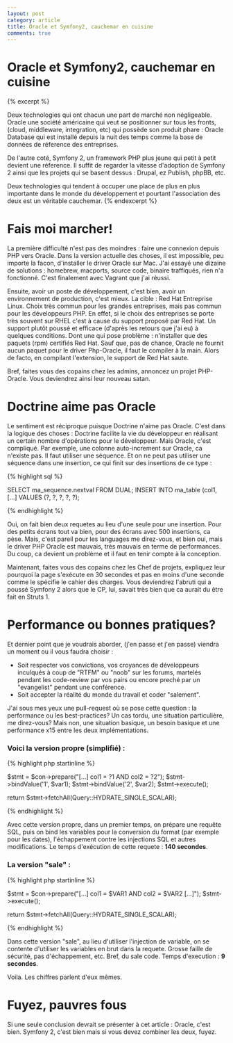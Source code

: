 ```yaml
---
layout: post
category: article 
title: Oracle et Symfony2, cauchemar en cuisine
comments: true
---
```


# Oracle et Symfony2, cauchemar en cuisine

{% excerpt %}

Deux technologies qui ont chacun une part de marché non négligeable. Oracle une société américaine qui veut se positionner sur tous les fronts, (cloud, middleware, integration, etc) qui possède son produit phare : Oracle Database qui est installé depuis la nuit des temps comme la base de données de réference des entreprises.

De l'autre coté, Symfony 2, un framework PHP plus jeune qui petit à petit devient une réference. Il suffit de regarder la vitesse d'adoption de Symfony 2 ainsi que les projets qui se basent dessus : Drupal, ez Publish, phpBB, etc. 

Deux technologies qui tendent à occuper une place de plus en plus importante dans le monde du développement et pourtant l'association des deux est un véritable cauchemar. 
{% endexcerpt %}


# Fais moi marcher!

La première difficulté n'est pas des moindres : faire une connexion depuis PHP vers Oracle. Dans la version actuelle des choses, il est impossible, peu importe la facon, d'installer le driver Oracle sur Mac. J'ai essayé une dizaine de solutions : homebrew, macports, source code, binaire traffiqués, rien n'a fonctionné. C'est finalement avec Vagrant que j'ai réussi.

Ensuite, avoir un poste de développement, c'est bien, avoir un environnement de production, c'est mieux. La cible : Red Hat Entreprise Linux. Choix très commun pour les grandes entreprises, mais pas commun pour les développeurs PHP. En effet, si le choix des entreprises se porte très souvent sur RHEL c'est à cause du support proposé par Red Hat. Un support plutôt poussé et efficace (d'après les retours que j'ai eu) à quelques conditions. Dont une qui pose problème : n'installer que des paquets (rpm) certifiés Red Hat. Sauf que, pas de chance, Oracle ne fournit aucun paquet pour le driver Php-Oracle, il faut le compiler à la main. Alors de facto, en compilant l'extension, le support de Red Hat saute. 

Bref, faites vous des copains chez les admins, annoncez un projet PHP-Oracle. Vous deviendrez ainsi leur nouveau satan. 


# Doctrine aime pas Oracle

Le sentiment est réciproque puisque Doctrine n'aime pas Oracle. C'est dans la logique des choses : Doctrine facilite la vie du développeur en réalisant un certain nombre d'opérations pour le développeur. Mais Oracle, c'est compliqué. Par exemple, une colonne auto-increment sur Oracle, ca n'existe pas. Il faut utiliser une séquence. Et on ne peut pas utiliser une séquence dans une insertion, ce qui finit sur des insertions de ce type : 

<div class="syntax">
{% highlight sql %}

SELECT ma_sequence.nextval FROM DUAL;
INSERT INTO ma_table (col1, [...] VALUES (?, ?, ?, ?, ?);

{% endhighlight %}
</div>

Oui, on fait bien deux requetes au lieu d'une seule pour une insertion. Pour des petits écrans tout va bien, pour des écrans avec 500 insertions, ca pèse. Mais, c'est pareil pour les languages me direz-vous, et bien oui, mais le driver PHP Oracle est mauvais, très mauvais en terme de performances. Du coup, ca devient un problème et il faut en tenir compte à la conception. 

Maintenant, faites vous des copains chez les Chef de projets, expliquez leur pourquoi la page s'exécute en 30 secondes et pas en moins d'une seconde comme le spécifie le cahier des charges. Vous deviendrez l'abruti qui a poussé Symfony 2 alors que le CP, lui, savait très bien que ca aurait du être fait en Struts 1.


# Performance ou bonnes pratiques?

Et dernier point que je voudrais aborder, (j'en passe et j'en passe) viendra un moment ou il vous faudra choisir : 

- Soit respecter vos convictions, vos croyances de développeurs inculqués à coup de "RTFM" ou "noob" sur les forums, martelés pendant les code-review par vos pairs ou encore preché par un "evangelist" pendant une conférence. 
- Soit accepter la réalité du monde du travail et coder "salement". 

J'ai sous mes yeux une pull-request où se pose cette question : la performance ou les best-practices? Un cas tordu, une situation particulière, me direz-vous? Mais non, une situation basique, un besoin basique et une performance x15 entre les deux implémentations.

### Voici la version propre (simplifié) : 

<div class="syntax">
{% highlight php startinline %}

$stmt = $con->prepare("[...] col1 = ?1 AND col2 = ?2");
$stmt->bindValue('1', $var1);
$stmt->bindValue('2', $var2);
$stmt->execute();

return $stmt->fetchAll(Query::HYDRATE_SINGLE_SCALAR);

{% endhighlight %}
</div>

Avec cette version propre, dans un premier temps, on prépare une requête SQL, puis on bind les variables pour la conversion du format (par exemple pour les dates), l'échappement contre les injections SQL et autres modifications. Le temps d'exécution de cette requete : **140 secondes**. 

### La version "sale" :

<div class="syntax">

{% highlight php startinline %}

$stmt = $con->prepare("[...] col1 = $VAR1 AND col2 = $VAR2 [...]");
$stmt->execute();

return $stmt->fetchAll(Query::HYDRATE_SINGLE_SCALAR);

{% endhighlight %}

</div> 

Dans cette version "sale", au lieu d'utiliser l'injection de variable, on se contente d'utiliser les variables en brut dans la requete. Grosse faille de sécurité, pas d'échappement, etc. Bref, du sale code. Temps d'execution : **9 secondes**. 

Voila. Les chiffres parlent d'eux mêmes. 


# Fuyez, pauvres fous

Si une seule conclusion devrait se présenter à cet article : Oracle, c'est bien. Symfony 2, c'est bien mais si vous devez combiner les deux, fuyez. 